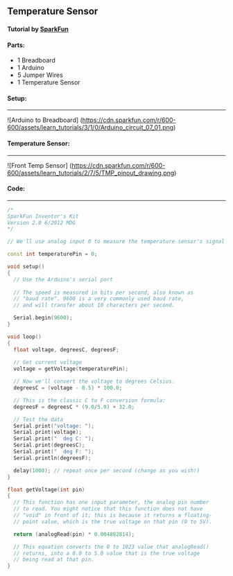 ## Temperature Sensor

#### Tutorial by [SparkFun](https://learn.sparkfun.com/tutorials/sik-experiment-guide-for-arduino---v32/experiment-7-reading-a-temperature-sensor)

#### Parts:
* 1 Breadboard
* 1 Arduino
* 5 Jumper Wires
* 1 Temperature Sensor

#### Setup:
***
![Arduino to Breadboard]
(https://cdn.sparkfun.com/r/600-600/assets/learn_tutorials/3/1/0/Arduino_circuit_07_01.png)

#### Temperature Sensor:
***
![Front Temp Sensor]
(https://cdn.sparkfun.com/r/600-600/assets/learn_tutorials/2/7/5/TMP_pinout_drawing.png)

#### Code:
***
``` c++
/*
SparkFun Inventor's Kit 
Version 2.0 6/2012 MDG
*/

// We'll use analog input 0 to measure the temperature sensor's signal pin.

const int temperaturePin = 0;

void setup()
{
  // Use the Arduino's serial port
  
  // The speed is measured in bits per second, also known as
  // "baud rate". 9600 is a very commonly used baud rate,
  // and will transfer about 10 characters per second.

  Serial.begin(9600);
}

void loop()
{
  float voltage, degreesC, degreesF;
  
  // Get current voltage
  voltage = getVoltage(temperaturePin);

  // Now we'll convert the voltage to degrees Celsius.
  degreesC = (voltage - 0.5) * 100.0;

  // This is the classic C to F conversion formula:
  degreesF = degreesC * (9.0/5.0) + 32.0;

  // Test the data
  Serial.print("voltage: ");
  Serial.print(voltage);
  Serial.print("  deg C: ");
  Serial.print(degreesC);
  Serial.print("  deg F: ");
  Serial.println(degreesF);

  delay(1000); // repeat once per second (change as you wish!)
}

float getVoltage(int pin)
{
  // This function has one input parameter, the analog pin number
  // to read. You might notice that this function does not have
  // "void" in front of it; this is because it returns a floating-
  // point value, which is the true voltage on that pin (0 to 5V).

  return (analogRead(pin) * 0.004882814);

  // This equation converts the 0 to 1023 value that analogRead()
  // returns, into a 0.0 to 5.0 value that is the true voltage
  // being read at that pin.
}
```
